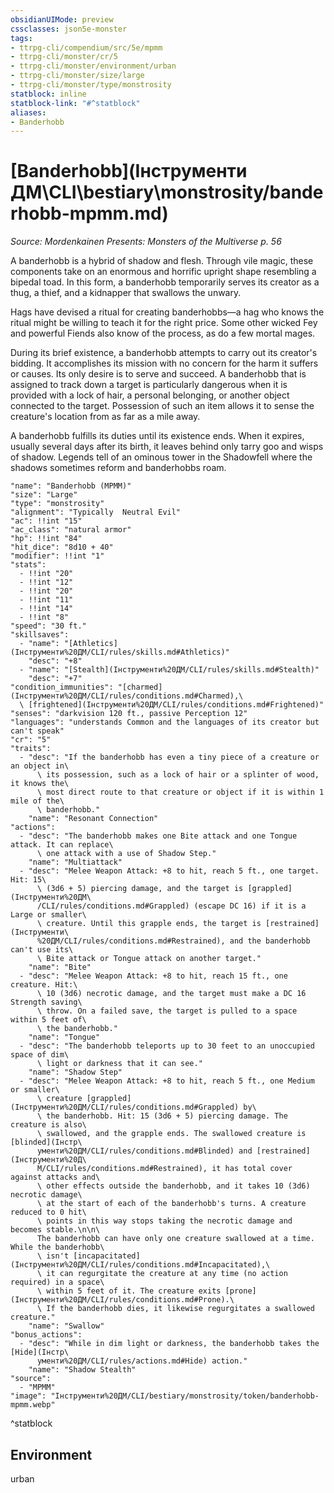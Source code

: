 ```yaml
---
obsidianUIMode: preview
cssclasses: json5e-monster
tags:
- ttrpg-cli/compendium/src/5e/mpmm
- ttrpg-cli/monster/cr/5
- ttrpg-cli/monster/environment/urban
- ttrpg-cli/monster/size/large
- ttrpg-cli/monster/type/monstrosity
statblock: inline
statblock-link: "#^statblock"
aliases:
- Banderhobb
---
```

# [Banderhobb](Інструменти ДМ\CLI\bestiary\monstrosity/banderhobb-mpmm.md)
*Source: Mordenkainen Presents: Monsters of the Multiverse p. 56*  

A banderhobb is a hybrid of shadow and flesh. Through vile magic, these components take on an enormous and horrific upright shape resembling a bipedal toad. In this form, a banderhobb temporarily serves its creator as a thug, a thief, and a kidnapper that swallows the unwary.

Hags have devised a ritual for creating banderhobbs—a hag who knows the ritual might be willing to teach it for the right price. Some other wicked Fey and powerful Fiends also know of the process, as do a few mortal mages.

During its brief existence, a banderhobb attempts to carry out its creator's bidding. It accomplishes its mission with no concern for the harm it suffers or causes. Its only desire is to serve and succeed. A banderhobb that is assigned to track down a target is particularly dangerous when it is provided with a lock of hair, a personal belonging, or another object connected to the target. Possession of such an item allows it to sense the creature's location from as far as a mile away.

A banderhobb fulfills its duties until its existence ends. When it expires, usually several days after its birth, it leaves behind only tarry goo and wisps of shadow. Legends tell of an ominous tower in the Shadowfell where the shadows sometimes reform and banderhobbs roam.

```statblock
"name": "Banderhobb (MPMM)"
"size": "Large"
"type": "monstrosity"
"alignment": "Typically  Neutral Evil"
"ac": !!int "15"
"ac_class": "natural armor"
"hp": !!int "84"
"hit_dice": "8d10 + 40"
"modifier": !!int "1"
"stats":
  - !!int "20"
  - !!int "12"
  - !!int "20"
  - !!int "11"
  - !!int "14"
  - !!int "8"
"speed": "30 ft."
"skillsaves":
  - "name": "[Athletics](Інструменти%20ДМ/CLI/rules/skills.md#Athletics)"
    "desc": "+8"
  - "name": "[Stealth](Інструменти%20ДМ/CLI/rules/skills.md#Stealth)"
    "desc": "+7"
"condition_immunities": "[charmed](Інструменти%20ДМ/CLI/rules/conditions.md#Charmed),\
  \ [frightened](Інструменти%20ДМ/CLI/rules/conditions.md#Frightened)"
"senses": "darkvision 120 ft., passive Perception 12"
"languages": "understands Common and the languages of its creator but can't speak"
"cr": "5"
"traits":
  - "desc": "If the banderhobb has even a tiny piece of a creature or an object in\
      \ its possession, such as a lock of hair or a splinter of wood, it knows the\
      \ most direct route to that creature or object if it is within 1 mile of the\
      \ banderhobb."
    "name": "Resonant Connection"
"actions":
  - "desc": "The banderhobb makes one Bite attack and one Tongue attack. It can replace\
      \ one attack with a use of Shadow Step."
    "name": "Multiattack"
  - "desc": "Melee Weapon Attack: +8 to hit, reach 5 ft., one target. Hit: 15\
      \ (3d6 + 5) piercing damage, and the target is [grappled](Інструменти%20ДМ\
      /CLI/rules/conditions.md#Grappled) (escape DC 16) if it is a Large or smaller\
      \ creature. Until this grapple ends, the target is [restrained](Інструменти\
      %20ДМ/CLI/rules/conditions.md#Restrained), and the banderhobb can't use its\
      \ Bite attack or Tongue attack on another target."
    "name": "Bite"
  - "desc": "Melee Weapon Attack: +8 to hit, reach 15 ft., one creature. Hit:\
      \ 10 (3d6) necrotic damage, and the target must make a DC 16 Strength saving\
      \ throw. On a failed save, the target is pulled to a space within 5 feet of\
      \ the banderhobb."
    "name": "Tongue"
  - "desc": "The banderhobb teleports up to 30 feet to an unoccupied space of dim\
      \ light or darkness that it can see."
    "name": "Shadow Step"
  - "desc": "Melee Weapon Attack: +8 to hit, reach 5 ft., one Medium or smaller\
      \ creature [grappled](Інструменти%20ДМ/CLI/rules/conditions.md#Grappled) by\
      \ the banderhobb. Hit: 15 (3d6 + 5) piercing damage. The creature is also\
      \ swallowed, and the grapple ends. The swallowed creature is [blinded](Інстр\
      ументи%20ДМ/CLI/rules/conditions.md#Blinded) and [restrained](Інструменти%20Д\
      М/CLI/rules/conditions.md#Restrained), it has total cover against attacks and\
      \ other effects outside the banderhobb, and it takes 10 (3d6) necrotic damage\
      \ at the start of each of the banderhobb's turns. A creature reduced to 0 hit\
      \ points in this way stops taking the necrotic damage and becomes stable.\n\n\
      The banderhobb can have only one creature swallowed at a time. While the banderhobb\
      \ isn't [incapacitated](Інструменти%20ДМ/CLI/rules/conditions.md#Incapacitated),\
      \ it can regurgitate the creature at any time (no action required) in a space\
      \ within 5 feet of it. The creature exits [prone](Інструменти%20ДМ/CLI/rules/conditions.md#Prone).\
      \ If the banderhobb dies, it likewise regurgitates a swallowed creature."
    "name": "Swallow"
"bonus_actions":
  - "desc": "While in dim light or darkness, the banderhobb takes the [Hide](Інстр\
      ументи%20ДМ/CLI/rules/actions.md#Hide) action."
    "name": "Shadow Stealth"
"source":
  - "MPMM"
"image": "Інструменти%20ДМ/CLI/bestiary/monstrosity/token/banderhobb-mpmm.webp"
```
^statblock

## Environment

urban